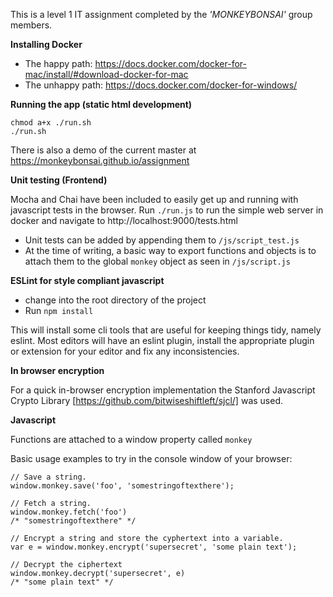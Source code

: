 This is a level 1 IT assignment completed by the *'MONKEYBONSAI'* group members.

**Installing Docker**

* The happy path: https://docs.docker.com/docker-for-mac/install/#download-docker-for-mac
* The unhappy path: https://docs.docker.com/docker-for-windows/



**Running the app (static html development)**

```
chmod a+x ./run.sh
./run.sh
```

There is also a demo of the current master at https://monkeybonsai.github.io/assignment



**Unit testing (Frontend)**

Mocha and Chai have been included to easily get up and running with javascript tests in the browser. Run `./run.js` to run the simple web server in docker and navigate to http://localhost:9000/tests.html

* Unit tests can be added by appending them to `/js/script_test.js` 
* At the time of writing, a basic way to export functions and objects is to attach them to the global `monkey` object as seen in `/js/script.js`



**ESLint for style compliant javascript**

* change into the root directory of the project
* Run `npm install`

This will install some cli tools that are useful for keeping things tidy, namely eslint. Most editors will have an eslint plugin, install the appropriate plugin or extension for your editor and fix any inconsistencies.

**In browser encryption**

For a quick in-browser encryption implementation the Stanford Javascript Crypto Library [https://github.com/bitwiseshiftleft/sjcl/] was used.



**Javascript**

Functions are attached to a window property called `monkey`

Basic usage examples to try in the console window of your browser:

```
// Save a string.
window.monkey.save('foo', 'somestringoftexthere');

// Fetch a string.
window.monkey.fetch('foo') 
/* "somestringoftexthere" */

// Encrypt a string and store the cyphertext into a variable.
var e = window.monkey.encrypt('supersecret', 'some plain text'); 

// Decrypt the ciphertext
window.monkey.decrypt('supersecret', e) 
/* "some plain text" */
```

